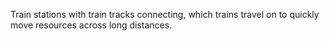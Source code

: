 Train stations with train tracks connecting, which trains travel on to quickly move resources across long distances.
